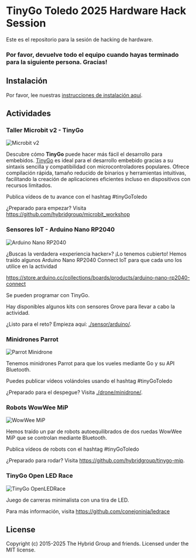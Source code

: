 # TinyGo Toledo 2025 Hardware Hack Session


Este es el repositorio para la sesión de hacking de hardware.

### Por favor, devuelve todo el equipo cuando hayas terminado para la siguiente persona. Gracias!

## Instalación

Por favor, lee nuestras [instrucciones de instalación aquí](./INSTALL.md).

## Actividades

### Taller Microbit v2 - TinyGo


![Microbit v2](https://raw.githubusercontent.com/hybridgroup/microbit_workshop/main/tutorial/assets/bliking_led.gif)

Descubre cómo **TinyGo** puede hacer más fácil el desarrollo para embebidos. [TinyGo](https://tinygo.org/) es ideal para el desarrollo embebido gracias a su sintaxis sencilla y compatibilidad con microcontroladores populares. Ofrece compilación rápida, tamaño reducido de binarios y herramientas intuitivas, facilitando la creación de aplicaciones eficientes incluso en dispositivos con recursos limitados.

Publica vídeos de tu avance con el hashtag #tinyGoToledo

¿Preparado para empezar? Visita https://github.com/hybridgroup/microbit_workshop


### Sensores IoT - Arduino Nano RP2040

![Arduino Nano RP2040](./sensor/arduino/assets/step6.jpg)

¿Buscas la verdadera «experiencia hacker»? ¡Lo tenemos cubierto! Hemos traído algunos Arduino Nano RP2040 Connect IoT para que cada uno los utilice en la actividad

https://store.arduino.cc/collections/boards/products/arduino-nano-rp2040-connect

Se pueden programar con TinyGo.

Hay disponibles algunos kits con sensores Grove para llevar a cabo la actividad.

¿Listo para el reto? Empieza aquí: [./sensor/arduino/](./sensor/arduino/).

### Minidrones Parrot

![Parrot Minidrone](./images/minidrone.jpg)

Tenemos minidrones Parrot para que los vueles mediante Go y su API Bluetooth.

Puedes publicar vídeos volándoles usando el hashtag #tinyGoToledo

¿Preparado para el despegue? Visita [./drone/minidrone/](./drone/minidrone/).

### Robots WowWee MiP

![WowWee MiP](./images/mip.png)

Hemos traído un par de robots autoequilibrados de dos ruedas WowWee MiP que se controlan mediante Bluetooth.

Publica vídeos de robots con el hashtag #tinyGoToledo

¿Preparado para rodar? Visita https://github.com/hybridgroup/tinygo-mip.

### TinyGo Open LED Race

![TinyGo OpenLEDRace](./images/ledrace-input2.gif)

Juego de carreras minimalista con una tira de LED.

Para más información, visita https://github.com/conejoninja/ledrace

## License

Copyright (c) 2015-2025 The Hybrid Group and friends. Licensed under the MIT license.
